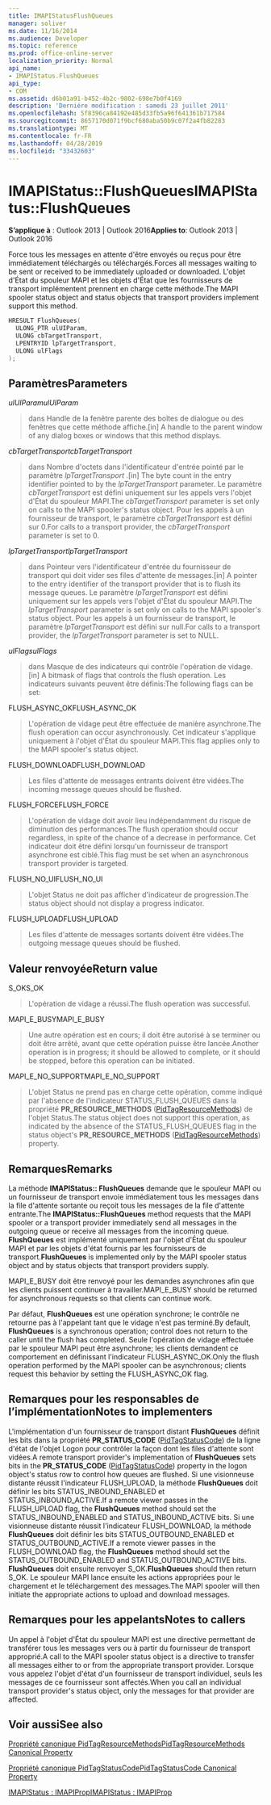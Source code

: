 ```yaml
---
title: IMAPIStatusFlushQueues
manager: soliver
ms.date: 11/16/2014
ms.audience: Developer
ms.topic: reference
ms.prod: office-online-server
localization_priority: Normal
api_name:
- IMAPIStatus.FlushQueues
api_type:
- COM
ms.assetid: d6b01a91-b452-4b2c-9802-698e7b0f4169
description: 'Derniére modification : samedi 23 juillet 2011'
ms.openlocfilehash: 5f8396ca84192e485d33fb5a96f641361b717584
ms.sourcegitcommit: 8657170d071f9bcf680aba50b9c07f2a4fb82283
ms.translationtype: MT
ms.contentlocale: fr-FR
ms.lasthandoff: 04/28/2019
ms.locfileid: "33432603"
---
```

# <a name="imapistatusflushqueues"></a><span data-ttu-id="0c16a-103">IMAPIStatus::FlushQueues</span><span class="sxs-lookup"><span data-stu-id="0c16a-103">IMAPIStatus::FlushQueues</span></span>

  
  
<span data-ttu-id="0c16a-104">**S’applique à** : Outlook 2013 | Outlook 2016</span><span class="sxs-lookup"><span data-stu-id="0c16a-104">**Applies to**: Outlook 2013 | Outlook 2016</span></span> 
  
<span data-ttu-id="0c16a-105">Force tous les messages en attente d'être envoyés ou reçus pour être immédiatement téléchargés ou téléchargés.</span><span class="sxs-lookup"><span data-stu-id="0c16a-105">Forces all messages waiting to be sent or received to be immediately uploaded or downloaded.</span></span> <span data-ttu-id="0c16a-106">L'objet d'État du spouleur MAPI et les objets d'État que les fournisseurs de transport implémentent prennent en charge cette méthode.</span><span class="sxs-lookup"><span data-stu-id="0c16a-106">The MAPI spooler status object and status objects that transport providers implement support this method.</span></span>
  
```cpp
HRESULT FlushQueues(
  ULONG_PTR ulUIParam,
  ULONG cbTargetTransport,
  LPENTRYID lpTargetTransport,
  ULONG ulFlags
);
```

## <a name="parameters"></a><span data-ttu-id="0c16a-107">Paramètres</span><span class="sxs-lookup"><span data-stu-id="0c16a-107">Parameters</span></span>

 <span data-ttu-id="0c16a-108">_ulUIParam_</span><span class="sxs-lookup"><span data-stu-id="0c16a-108">_ulUIParam_</span></span>
  
> <span data-ttu-id="0c16a-109">dans Handle de la fenêtre parente des boîtes de dialogue ou des fenêtres que cette méthode affiche.</span><span class="sxs-lookup"><span data-stu-id="0c16a-109">[in] A handle to the parent window of any dialog boxes or windows that this method displays.</span></span>
    
 <span data-ttu-id="0c16a-110">_cbTargetTransport_</span><span class="sxs-lookup"><span data-stu-id="0c16a-110">_cbTargetTransport_</span></span>
  
> <span data-ttu-id="0c16a-111">dans Nombre d'octets dans l'identificateur d'entrée pointé par le paramètre _lpTargetTransport_ .</span><span class="sxs-lookup"><span data-stu-id="0c16a-111">[in] The byte count in the entry identifier pointed to by the  _lpTargetTransport_ parameter.</span></span> <span data-ttu-id="0c16a-112">Le paramètre _cbTargetTransport_ est défini uniquement sur les appels vers l'objet d'État du spouleur MAPI.</span><span class="sxs-lookup"><span data-stu-id="0c16a-112">The  _cbTargetTransport_ parameter is set only on calls to the MAPI spooler's status object.</span></span> <span data-ttu-id="0c16a-113">Pour les appels à un fournisseur de transport, le paramètre _cbTargetTransport_ est défini sur 0.</span><span class="sxs-lookup"><span data-stu-id="0c16a-113">For calls to a transport provider, the  _cbTargetTransport_ parameter is set to 0.</span></span> 
    
 <span data-ttu-id="0c16a-114">_lpTargetTransport_</span><span class="sxs-lookup"><span data-stu-id="0c16a-114">_lpTargetTransport_</span></span>
  
> <span data-ttu-id="0c16a-115">dans Pointeur vers l'identificateur d'entrée du fournisseur de transport qui doit vider ses files d'attente de messages.</span><span class="sxs-lookup"><span data-stu-id="0c16a-115">[in] A pointer to the entry identifier of the transport provider that is to flush its message queues.</span></span> <span data-ttu-id="0c16a-116">Le paramètre _lpTargetTransport_ est défini uniquement sur les appels vers l'objet d'État du spouleur MAPI.</span><span class="sxs-lookup"><span data-stu-id="0c16a-116">The  _lpTargetTransport_ parameter is set only on calls to the MAPI spooler's status object.</span></span> <span data-ttu-id="0c16a-117">Pour les appels à un fournisseur de transport, le paramètre _lpTargetTransport_ est défini sur null.</span><span class="sxs-lookup"><span data-stu-id="0c16a-117">For calls to a transport provider, the  _lpTargetTransport_ parameter is set to NULL.</span></span> 
    
 <span data-ttu-id="0c16a-118">_ulFlags_</span><span class="sxs-lookup"><span data-stu-id="0c16a-118">_ulFlags_</span></span>
  
> <span data-ttu-id="0c16a-119">dans Masque de des indicateurs qui contrôle l'opération de vidage.</span><span class="sxs-lookup"><span data-stu-id="0c16a-119">[in] A bitmask of flags that controls the flush operation.</span></span> <span data-ttu-id="0c16a-120">Les indicateurs suivants peuvent être définis:</span><span class="sxs-lookup"><span data-stu-id="0c16a-120">The following flags can be set:</span></span>
    
<span data-ttu-id="0c16a-121">FLUSH_ASYNC_OK</span><span class="sxs-lookup"><span data-stu-id="0c16a-121">FLUSH_ASYNC_OK</span></span> 
  
> <span data-ttu-id="0c16a-122">L'opération de vidage peut être effectuée de manière asynchrone.</span><span class="sxs-lookup"><span data-stu-id="0c16a-122">The flush operation can occur asynchronously.</span></span> <span data-ttu-id="0c16a-123">Cet indicateur s'applique uniquement à l'objet d'État du spouleur MAPI.</span><span class="sxs-lookup"><span data-stu-id="0c16a-123">This flag applies only to the MAPI spooler's status object.</span></span> 
    
<span data-ttu-id="0c16a-124">FLUSH_DOWNLOAD</span><span class="sxs-lookup"><span data-stu-id="0c16a-124">FLUSH_DOWNLOAD</span></span> 
  
> <span data-ttu-id="0c16a-125">Les files d'attente de messages entrants doivent être vidées.</span><span class="sxs-lookup"><span data-stu-id="0c16a-125">The incoming message queues should be flushed.</span></span>
    
<span data-ttu-id="0c16a-126">FLUSH_FORCE</span><span class="sxs-lookup"><span data-stu-id="0c16a-126">FLUSH_FORCE</span></span> 
  
> <span data-ttu-id="0c16a-127">L'opération de vidage doit avoir lieu indépendamment du risque de diminution des performances.</span><span class="sxs-lookup"><span data-stu-id="0c16a-127">The flush operation should occur regardless, in spite of the chance of a decrease in performance.</span></span> <span data-ttu-id="0c16a-128">Cet indicateur doit être défini lorsqu'un fournisseur de transport asynchrone est ciblé.</span><span class="sxs-lookup"><span data-stu-id="0c16a-128">This flag must be set when an asynchronous transport provider is targeted.</span></span>
    
<span data-ttu-id="0c16a-129">FLUSH_NO_UI</span><span class="sxs-lookup"><span data-stu-id="0c16a-129">FLUSH_NO_UI</span></span> 
  
> <span data-ttu-id="0c16a-130">L'objet Status ne doit pas afficher d'indicateur de progression.</span><span class="sxs-lookup"><span data-stu-id="0c16a-130">The status object should not display a progress indicator.</span></span>
    
<span data-ttu-id="0c16a-131">FLUSH_UPLOAD</span><span class="sxs-lookup"><span data-stu-id="0c16a-131">FLUSH_UPLOAD</span></span> 
  
> <span data-ttu-id="0c16a-132">Les files d'attente de messages sortants doivent être vidées.</span><span class="sxs-lookup"><span data-stu-id="0c16a-132">The outgoing message queues should be flushed.</span></span>
    
## <a name="return-value"></a><span data-ttu-id="0c16a-133">Valeur renvoyée</span><span class="sxs-lookup"><span data-stu-id="0c16a-133">Return value</span></span>

<span data-ttu-id="0c16a-134">S_OK</span><span class="sxs-lookup"><span data-stu-id="0c16a-134">S_OK</span></span> 
  
> <span data-ttu-id="0c16a-135">L'opération de vidage a réussi.</span><span class="sxs-lookup"><span data-stu-id="0c16a-135">The flush operation was successful.</span></span>
    
<span data-ttu-id="0c16a-136">MAPI_E_BUSY</span><span class="sxs-lookup"><span data-stu-id="0c16a-136">MAPI_E_BUSY</span></span> 
  
> <span data-ttu-id="0c16a-137">Une autre opération est en cours; il doit être autorisé à se terminer ou doit être arrêté, avant que cette opération puisse être lancée.</span><span class="sxs-lookup"><span data-stu-id="0c16a-137">Another operation is in progress; it should be allowed to complete, or it should be stopped, before this operation can be initiated.</span></span>
    
<span data-ttu-id="0c16a-138">MAPI_E_NO_SUPPORT</span><span class="sxs-lookup"><span data-stu-id="0c16a-138">MAPI_E_NO_SUPPORT</span></span> 
  
> <span data-ttu-id="0c16a-139">L'objet Status ne prend pas en charge cette opération, comme indiqué par l'absence de l'indicateur STATUS_FLUSH_QUEUES dans la propriété **PR_RESOURCE_METHODS** ([PidTagResourceMethods](pidtagresourcemethods-canonical-property.md)) de l'objet Status.</span><span class="sxs-lookup"><span data-stu-id="0c16a-139">The status object does not support this operation, as indicated by the absence of the STATUS_FLUSH_QUEUES flag in the status object's **PR_RESOURCE_METHODS** ([PidTagResourceMethods](pidtagresourcemethods-canonical-property.md)) property.</span></span>
    
## <a name="remarks"></a><span data-ttu-id="0c16a-140">Remarques</span><span class="sxs-lookup"><span data-stu-id="0c16a-140">Remarks</span></span>

<span data-ttu-id="0c16a-141">La méthode **IMAPIStatus:: FlushQueues** demande que le spouleur MAPI ou un fournisseur de transport envoie immédiatement tous les messages dans la file d'attente sortante ou reçoit tous les messages de la file d'attente entrante.</span><span class="sxs-lookup"><span data-stu-id="0c16a-141">The **IMAPIStatus::FlushQueues** method requests that the MAPI spooler or a transport provider immediately send all messages in the outgoing queue or receive all messages from the incoming queue.</span></span> <span data-ttu-id="0c16a-142">**FlushQueues** est implémenté uniquement par l'objet d'État du spouleur MAPI et par les objets d'état fournis par les fournisseurs de transport.</span><span class="sxs-lookup"><span data-stu-id="0c16a-142">**FlushQueues** is implemented only by the MAPI spooler status object and by status objects that transport providers supply.</span></span> 
  
<span data-ttu-id="0c16a-143">MAPI_E_BUSY doit être renvoyé pour les demandes asynchrones afin que les clients puissent continuer à travailler.</span><span class="sxs-lookup"><span data-stu-id="0c16a-143">MAPI_E_BUSY should be returned for asynchronous requests so that clients can continue work.</span></span> 
  
<span data-ttu-id="0c16a-144">Par défaut, **FlushQueues** est une opération synchrone; le contrôle ne retourne pas à l'appelant tant que le vidage n'est pas terminé.</span><span class="sxs-lookup"><span data-stu-id="0c16a-144">By default, **FlushQueues** is a synchronous operation; control does not return to the caller until the flush has completed.</span></span> <span data-ttu-id="0c16a-145">Seule l'opération de vidage effectuée par le spouleur MAPI peut être asynchrone; les clients demandent ce comportement en définissant l'indicateur FLUSH_ASYNC_OK.</span><span class="sxs-lookup"><span data-stu-id="0c16a-145">Only the flush operation performed by the MAPI spooler can be asynchronous; clients request this behavior by setting the FLUSH_ASYNC_OK flag.</span></span> 
  
## <a name="notes-to-implementers"></a><span data-ttu-id="0c16a-146">Remarques pour les responsables de l’implémentation</span><span class="sxs-lookup"><span data-stu-id="0c16a-146">Notes to implementers</span></span>

<span data-ttu-id="0c16a-147">L'implémentation d'un fournisseur de transport distant **FlushQueues** définit les bits dans la propriété **PR_STATUS_CODE** ([PidTagStatusCode](pidtagstatuscode-canonical-property.md)) de la ligne d'état de l'objet Logon pour contrôler la façon dont les files d'attente sont vidées.</span><span class="sxs-lookup"><span data-stu-id="0c16a-147">A remote transport provider's implementation of **FlushQueues** sets bits in the **PR_STATUS_CODE** ([PidTagStatusCode](pidtagstatuscode-canonical-property.md)) property in the logon object's status row to control how queues are flushed.</span></span> <span data-ttu-id="0c16a-148">Si une visionneuse distante réussit l'indicateur FLUSH_UPLOAD, la méthode **FlushQueues** doit définir les bits STATUS_INBOUND_ENABLED et STATUS_INBOUND_ACTIVE.</span><span class="sxs-lookup"><span data-stu-id="0c16a-148">If a remote viewer passes in the FLUSH_UPLOAD flag, the **FlushQueues** method should set the STATUS_INBOUND_ENABLED and STATUS_INBOUND_ACTIVE bits.</span></span> <span data-ttu-id="0c16a-149">Si une visionneuse distante réussit l'indicateur FLUSH_DOWNLOAD, la méthode **FlushQueues** doit définir les bits STATUS_OUTBOUND_ENABLED et STATUS_OUTBOUND_ACTIVE.</span><span class="sxs-lookup"><span data-stu-id="0c16a-149">If a remote viewer passes in the FLUSH_DOWNLOAD flag, the **FlushQueues** method should set the STATUS_OUTBOUND_ENABLED and STATUS_OUTBOUND_ACTIVE bits.</span></span> <span data-ttu-id="0c16a-150">**FlushQueues** doit ensuite renvoyer S_OK.</span><span class="sxs-lookup"><span data-stu-id="0c16a-150">**FlushQueues** should then return S_OK.</span></span> <span data-ttu-id="0c16a-151">Le spouleur MAPI lance ensuite les actions appropriées pour le chargement et le téléchargement des messages.</span><span class="sxs-lookup"><span data-stu-id="0c16a-151">The MAPI spooler will then initiate the appropriate actions to upload and download messages.</span></span> 
  
## <a name="notes-to-callers"></a><span data-ttu-id="0c16a-152">Remarques pour les appelants</span><span class="sxs-lookup"><span data-stu-id="0c16a-152">Notes to callers</span></span>

<span data-ttu-id="0c16a-153">Un appel à l'objet d'État du spouleur MAPI est une directive permettant de transférer tous les messages vers ou à partir du fournisseur de transport approprié.</span><span class="sxs-lookup"><span data-stu-id="0c16a-153">A call to the MAPI spooler status object is a directive to transfer all messages either to or from the appropriate transport provider.</span></span> <span data-ttu-id="0c16a-154">Lorsque vous appelez l'objet d'état d'un fournisseur de transport individuel, seuls les messages de ce fournisseur sont affectés.</span><span class="sxs-lookup"><span data-stu-id="0c16a-154">When you call an individual transport provider's status object, only the messages for that provider are affected.</span></span>
  
## <a name="see-also"></a><span data-ttu-id="0c16a-155">Voir aussi</span><span class="sxs-lookup"><span data-stu-id="0c16a-155">See also</span></span>



[<span data-ttu-id="0c16a-156">Propriété canonique PidTagResourceMethods</span><span class="sxs-lookup"><span data-stu-id="0c16a-156">PidTagResourceMethods Canonical Property</span></span>](pidtagresourcemethods-canonical-property.md)
  
[<span data-ttu-id="0c16a-157">Propriété canonique PidTagStatusCode</span><span class="sxs-lookup"><span data-stu-id="0c16a-157">PidTagStatusCode Canonical Property</span></span>](pidtagstatuscode-canonical-property.md)
  
[<span data-ttu-id="0c16a-158">IMAPIStatus : IMAPIProp</span><span class="sxs-lookup"><span data-stu-id="0c16a-158">IMAPIStatus : IMAPIProp</span></span>](imapistatusimapiprop.md)

